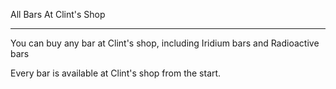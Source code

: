 All Bars At Clint's Shop
***

You can buy any bar at Clint's shop, including Iridium bars and Radioactive bars

Every bar is available at Clint's shop from the start.